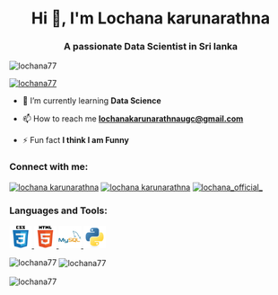 <h1 align="center">Hi 👋, I'm Lochana karunarathna</h1>
<h3 align="center">A passionate Data Scientist in Sri lanka</h3>

<p align="left"> <img src="https://komarev.com/ghpvc/?username=lochana77&label=Profile%20views&color=0e75b6&style=flat" alt="lochana77" /> </p>

<p align="left"> <a href="https://github.com/ryo-ma/github-profile-trophy"><img src="https://github-profile-trophy.vercel.app/?username=lochana77" alt="lochana77" /></a> </p>

- 🌱 I’m currently learning **Data Science**

- 📫 How to reach me **lochanakarunarathnaugc@gmail.com**

- ⚡ Fun fact **I think I am Funny**

<h3 align="left">Connect with me:</h3>
<p align="left">
<a href="https://linkedin.com/in/lochana karunarathna" target="blank"><img align="center" src="https://raw.githubusercontent.com/rahuldkjain/github-profile-readme-generator/master/src/images/icons/Social/linked-in-alt.svg" alt="lochana karunarathna" height="30" width="40" /></a>
<a href="https://fb.com/lochana karunarathna" target="blank"><img align="center" src="https://raw.githubusercontent.com/rahuldkjain/github-profile-readme-generator/master/src/images/icons/Social/facebook.svg" alt="lochana karunarathna" height="30" width="40" /></a>
<a href="https://instagram.com/lochana_official_" target="blank"><img align="center" src="https://raw.githubusercontent.com/rahuldkjain/github-profile-readme-generator/master/src/images/icons/Social/instagram.svg" alt="lochana_official_" height="30" width="40" /></a>
</p>

<h3 align="left">Languages and Tools:</h3>
<p align="left"> <a href="https://www.w3schools.com/css/" target="_blank" rel="noreferrer"> <img src="https://raw.githubusercontent.com/devicons/devicon/master/icons/css3/css3-original-wordmark.svg" alt="css3" width="40" height="40"/> </a> <a href="https://www.w3.org/html/" target="_blank" rel="noreferrer"> <img src="https://raw.githubusercontent.com/devicons/devicon/master/icons/html5/html5-original-wordmark.svg" alt="html5" width="40" height="40"/> </a> <a href="https://www.mysql.com/" target="_blank" rel="noreferrer"> <img src="https://raw.githubusercontent.com/devicons/devicon/master/icons/mysql/mysql-original-wordmark.svg" alt="mysql" width="40" height="40"/> </a> <a href="https://www.python.org" target="_blank" rel="noreferrer"> <img src="https://raw.githubusercontent.com/devicons/devicon/master/icons/python/python-original.svg" alt="python" width="40" height="40"/> </a> </p>

<p><img align="left" src="https://github-readme-stats.vercel.app/api/top-langs?username=lochana77&show_icons=true&locale=en&layout=compact" alt="lochana77" /></p>

<p>&nbsp;<img align="center" src="https://github-readme-stats.vercel.app/api?username=lochana77&show_icons=true&locale=en" alt="lochana77" /></p>

<p><img align="center" src="https://github-readme-streak-stats.herokuapp.com/?user=lochana77&" alt="lochana77" /></p>
